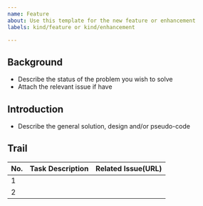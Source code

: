```yaml
---
name: Feature
about: Use this template for the new feature or enhancement
labels: kind/feature or kind/enhancement

---
```


## Background
- Describe the status of the problem you wish to solve
- Attach the relevant issue if have

## Introduction
- Describe the general solution, design and/or pseudo-code

## Trail
| No. | Task Description | Related Issue(URL) |
| --- | ---------------- | ------------------ |
| 1   |                  |                    |
| 2   |                  |                    |
